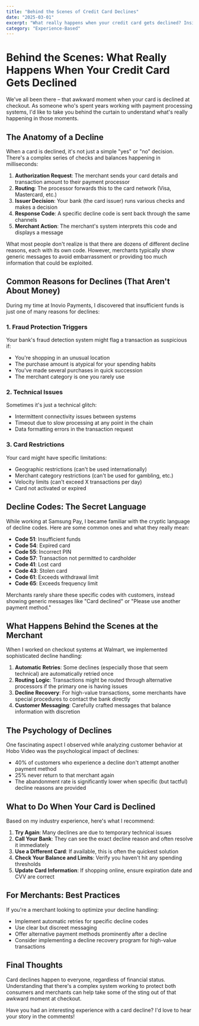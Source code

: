 ```yaml
---
title: "Behind the Scenes of Credit Card Declines"
date: "2025-03-01"
excerpt: "What really happens when your credit card gets declined? Insights from years working with payment processing systems."
category: "Experience-Based"
---
```


# Behind the Scenes: What Really Happens When Your Credit Card Gets Declined

We've all been there – that awkward moment when your card is declined at checkout. As someone who's spent years working with payment processing systems, I'd like to take you behind the curtain to understand what's really happening in those moments.

## The Anatomy of a Decline

When a card is declined, it's not just a simple "yes" or "no" decision. There's a complex series of checks and balances happening in milliseconds:

1. **Authorization Request**: The merchant sends your card details and transaction amount to their payment processor
2. **Routing**: The processor forwards this to the card network (Visa, Mastercard, etc.)
3. **Issuer Decision**: Your bank (the card issuer) runs various checks and makes a decision
4. **Response Code**: A specific decline code is sent back through the same channels
5. **Merchant Action**: The merchant's system interprets this code and displays a message

What most people don't realize is that there are dozens of different decline reasons, each with its own code. However, merchants typically show generic messages to avoid embarrassment or providing too much information that could be exploited.

## Common Reasons for Declines (That Aren't About Money)

During my time at Inovio Payments, I discovered that insufficient funds is just one of many reasons for declines:

### 1. Fraud Protection Triggers
Your bank's fraud detection system might flag a transaction as suspicious if:
- You're shopping in an unusual location
- The purchase amount is atypical for your spending habits
- You've made several purchases in quick succession
- The merchant category is one you rarely use

### 2. Technical Issues
Sometimes it's just a technical glitch:
- Intermittent connectivity issues between systems
- Timeout due to slow processing at any point in the chain
- Data formatting errors in the transaction request

### 3. Card Restrictions
Your card might have specific limitations:
- Geographic restrictions (can't be used internationally)
- Merchant category restrictions (can't be used for gambling, etc.)
- Velocity limits (can't exceed X transactions per day)
- Card not activated or expired

## Decline Codes: The Secret Language

While working at Samsung Pay, I became familiar with the cryptic language of decline codes. Here are some common ones and what they really mean:

- **Code 51**: Insufficient funds
- **Code 54**: Expired card
- **Code 55**: Incorrect PIN
- **Code 57**: Transaction not permitted to cardholder
- **Code 41**: Lost card
- **Code 43**: Stolen card
- **Code 61**: Exceeds withdrawal limit
- **Code 65**: Exceeds frequency limit

Merchants rarely share these specific codes with customers, instead showing generic messages like "Card declined" or "Please use another payment method."

## What Happens Behind the Scenes at the Merchant

When I worked on checkout systems at Walmart, we implemented sophisticated decline handling:

1. **Automatic Retries**: Some declines (especially those that seem technical) are automatically retried once
2. **Routing Logic**: Transactions might be routed through alternative processors if the primary one is having issues
3. **Decline Recovery**: For high-value transactions, some merchants have special procedures to contact the bank directly
4. **Customer Messaging**: Carefully crafted messages that balance information with discretion

## The Psychology of Declines

One fascinating aspect I observed while analyzing customer behavior at Hobo Video was the psychological impact of declines:

- 40% of customers who experience a decline don't attempt another payment method
- 25% never return to that merchant again
- The abandonment rate is significantly lower when specific (but tactful) decline reasons are provided

## What to Do When Your Card is Declined

Based on my industry experience, here's what I recommend:

1. **Try Again**: Many declines are due to temporary technical issues
2. **Call Your Bank**: They can see the exact decline reason and often resolve it immediately
3. **Use a Different Card**: If available, this is often the quickest solution
4. **Check Your Balance and Limits**: Verify you haven't hit any spending thresholds
5. **Update Card Information**: If shopping online, ensure expiration date and CVV are correct

## For Merchants: Best Practices

If you're a merchant looking to optimize your decline handling:

- Implement automatic retries for specific decline codes
- Use clear but discreet messaging
- Offer alternative payment methods prominently after a decline
- Consider implementing a decline recovery program for high-value transactions

## Final Thoughts

Card declines happen to everyone, regardless of financial status. Understanding that there's a complex system working to protect both consumers and merchants can help take some of the sting out of that awkward moment at checkout.

Have you had an interesting experience with a card decline? I'd love to hear your story in the comments!
